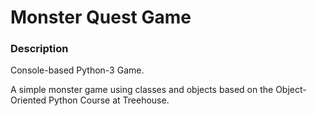 # Monster Quest Game

### Description
Console-based Python-3 Game.

A simple monster game using classes and objects based on the Object-Oriented Python Course at Treehouse.